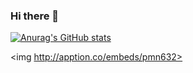 ### Hi there 👋

[![Anurag's GitHub stats](https://github-readme-stats.vercel.app/api?username=ZacharyLauGitHub)](https://github.com/anuraghazra/github-readme-stats)

<!--
**ZacharyLauGitHub/ZacharyLauGitHub** is a ✨ _special_ ✨ repository because its `README.md` (this file) appears on your GitHub profile.

Here are some ideas to get you started:

- 🔭 I’m currently working on ...
- 🌱 I’m currently learning ...
- 👯 I’m looking to collaborate on ...
- 🤔 I’m looking for help with ...
- 💬 Ask me about ...
- 📫 How to reach me: ...
- 😄 Pronouns: ...
- ⚡ Fun fact: ...
-->

<img http://apption.co/embeds/pmn632>
